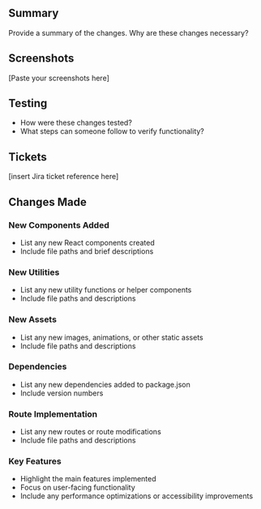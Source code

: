 ## Summary
Provide a summary of the changes. Why are these changes necessary?

## Screenshots
[Paste your screenshots here]

## Testing
- How were these changes tested?
- What steps can someone follow to verify functionality?

## Tickets
[insert Jira ticket reference here]

## Changes Made

### New Components Added
- List any new React components created
- Include file paths and brief descriptions

### New Utilities
- List any new utility functions or helper components
- Include file paths and descriptions

### New Assets
- List any new images, animations, or other static assets
- Include file paths and descriptions

### Dependencies
- List any new dependencies added to package.json
- Include version numbers

### Route Implementation
- List any new routes or route modifications
- Include file paths and descriptions

### Key Features
- Highlight the main features implemented
- Focus on user-facing functionality
- Include any performance optimizations or accessibility improvements